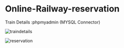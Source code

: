 # Online-Railway-reservation

Train Details :phpmyadmin (MYSQL Connector)

![traindetails](https://user-images.githubusercontent.com/111517812/200134242-ddb69502-e885-45f7-961a-fc4a71f5f050.png)

![reservation](https://user-images.githubusercontent.com/111517812/200134250-56d6f1f0-8878-41de-a843-ab28bab249b5.png)
